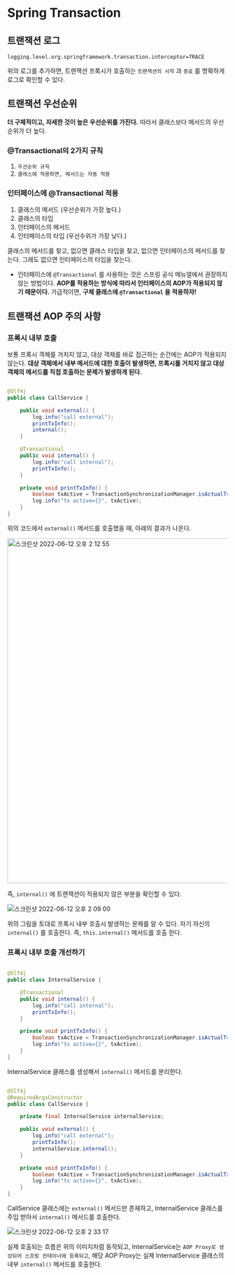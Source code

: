 # Spring Transaction

## 트랜잭션 로그

```properties
logging.level.org.springframework.transaction.interceptor=TRACE
```

위의 로그를 추가하면, 트랜잭션 프록시가 호출하는 `트랜잭션의 시작` 과 `종료` 를 명확하게 로그로 확인할 수 있다.

## 트랜잭션 우선순위

**더 구체적이고, 자세한 것이 높은 우선순위를 가진다.** 따라서 클래스보다 메서드의 우선순위가 더 높다.

### @Transactional의 2가지 규칙

1. `우선순위 규칙`
2. `클래스에 적용하면, 메서드는 자동 적용`

### 인터페이스에 @Transactional 적용

1. 클래스의 메서드 (우선순위가 가장 높다.)
2. 클래스의 타입
3. 인터페이스의 메서드
4. 인터페이스의 타입 (우선수위가 가장 낮다.)

클래스의 메서드를 찾고, 없으면 클래스 타입을 찾고, 없으면 인터페이스의 메서드를 찾는다. 그래도 없으면 인터페이스의 타입을 찾는다.

- 인터페이스에 `@Transactional` 를 사용하는 것은 스프링 공식 메뉴얼에서 권장하지 않는 방법이다. **AOP를 적용하는 방식에 따라서 인터페이스의 AOP가 적용되지 않기 때문이다.**
  가급적이면, **구체 클래스에 `@Transactional` 을 적용하자!**

## 트랜잭션 AOP 주의 사항

### 프록시 내부 호출

보통 프록시 객체를 거치지 않고, 대상 객체를 바로 접근하는 순간에는 AOP가 적용되지 않는다. **대상 객체에서 내부 메서드에 대한 호출이 발생하면, 프록시를 거치지 않고 대상 객체의 메서드를 직접 호출하는 문제가
발생하게 된다.**

```java

@Slf4j
public class CallService {

    public void external() {
        log.info("call external");
        printTxInfo();
        internal();
    }

    @Transactional
    public void internal() {
        log.info("call internal");
        printTxInfo();
    }

    private void printTxInfo() {
        boolean txActive = TransactionSynchronizationManager.isActualTransactionActive();
        log.info("tx active={}", txActive);
    }
}
```

위의 코드에서 `external()` 메서드를 호출했을 때, 아래의 결과가 나온다.

<img width="788" alt="스크린샷 2022-06-12 오후 2 12 55" src="https://user-images.githubusercontent.com/23515771/173216250-1def31bc-21b3-4fa8-be26-76c144d88c8c.png">

즉, `internal()` 에 트랜잭션이 적용되지 않은 부분을 확인할 수 있다.

![스크린샷 2022-06-12 오후 2 09 00](https://user-images.githubusercontent.com/23515771/173215708-130e65ad-3e59-49a5-887c-962b9d3abaa4.png)

위의 그림을 토대로 프록시 내부 호출시 발생하는 문제를 알 수 있다. 자기 자신의 `internal()` 를 호출한다. 즉, `this.internal()` 메서드를 호출 한다.

### 프록시 내부 호출 개선하기

```java

@Slf4j
public class InternalService {

    @Transactional
    public void internal() {
        log.info("call internal");
        printTxInfo();
    }

    private void printTxInfo() {
        boolean txActive = TransactionSynchronizationManager.isActualTransactionActive();
        log.info("tx active={}", txActive);
    }
}
```

InternalService 클래스를 생성해서 `internal()` 메서드를 분리한다.

```java

@Slf4j
@RequiredArgsConstructor
public class CallService {

    private final InternalService internalService;

    public void external() {
        log.info("call external");
        printTxInfo();
        internalService.internal();
    }

    private void printTxInfo() {
        boolean txActive = TransactionSynchronizationManager.isActualTransactionActive();
        log.info("tx active={}", txActive);
    }
}
```

CallService 클래스에는 `external()` 메서드만 존재하고, InternalService 클래스를 주입 받아서 `internal()` 메서드를 호출한다.

![스크린샷 2022-06-12 오후 2 33 17](https://user-images.githubusercontent.com/23515771/173217218-8ca23c8e-3684-48a6-b78c-941cefd54db0.png)

실제 호출되는 흐름은 위의 이미지처럼 동작되고, InternalService는 `AOP Proxy로 생성되어 스프링 컨테이너에 등록되고`, 해당 AOP Proxy는 실제 InternalService 클래스의
내부 `internal()` 메서드를 호출한다.
